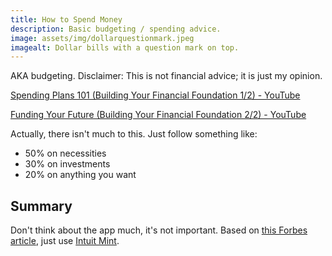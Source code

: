 ```yaml
---
title: How to Spend Money
description: Basic budgeting / spending advice.
image: assets/img/dollarquestionmark.jpeg
imagealt: Dollar bills with a question mark on top.
---
```


AKA budgeting.
Disclaimer: This is not financial advice; it is just my opinion.

[Spending Plans 101 (Building Your Financial Foundation 1/2) - YouTube](https://www.youtube.com/watch?v=UGetd8kpxfQ)

[Funding Your Future (Building Your Financial Foundation 2/2) - YouTube](https://www.youtube.com/watch?v=-rfrFsqZHCE)

Actually, there isn't much to this. Just follow something like:

 - 50% on necessities
 - 30% on investments
 - 20% on anything you want

## Summary

Don't think about the app much, it's not important. Based on [this Forbes article](https://www.forbes.com/advisor/banking/best-budgeting-apps/), just use [Intuit Mint](https://mint.intuit.com/).

